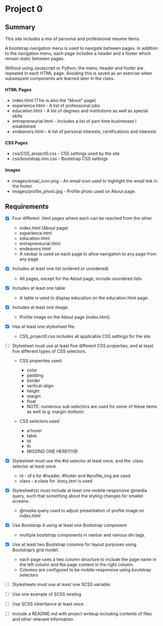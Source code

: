 # Project 0

## Summary
This site includes a mix of personal and professional resume items.

A bootstrap navigation menu is used to navigate between pages.  In addition to the navigation menu, each page includes a header and a footer which remain static between pages.

Without using Javascript or Python, the menu, header and footer are repeated in each HTML page.  Avoiding this is saved as an exercise when subsequent components are learned later in the class.

#### HTML Pages
- index.html (This is also the "About" page)
- experience.html - A list of professional jobs
- education.html - A list of degrees and institutions as well as special skills
- entrepreneurial.html - Includes a list of part-time businesses I established
- endeavors.html - A list of personal interests, certifications and interests

#### CSS Pages
- css/CSS_project0.css - CSS settings used by the site
- css/bootstrap.min.css - Bootstrap CSS settings

#### Images
- images/email_icon.png - An email icon used to highlight the email link in the footer.
- images/profile_photo.jpg - Profile photo used on About page.


## Requirements
- [X] Four different .html pages where each can be reached from the other.
  - index.html (About page)
  - experience.html
  - education.html
  - entrepreneurial.html
  - endeavors.html
  - A navbar is used on each page to allow navigation to any page from any page

- [X] Includes at least one list (ordered or unordered)
  - All pages, except for the About page, include unordered lists

- [X] Includes at least one table
  - A table is used to display education on the education.html page.

- [X] Includes at least one image.
  - Profile image on the About page (index.html)

- [X] Has at least one stylesheet file.
  - CSS_project0.css includes all applicable CSS settings for the site

- [ ] Stylesheet must use at least five different CSS properties, and at least five different types of CSS selectors.
  - CSS properties used:
    - color
    - padding
    - border
    - vertical-align
    - height
    - margin
    - float
    - NOTE: numerous sub selectors are used for some of these items as well (e.g: margin-bottom)

  - CSS selectors used:
    - a:hover
    - table
    - td
    - th
    - MISSING ONE HERE!!!!!@


- [X] Stylesheet must use the #id selector at least once, and the .class selector at least once.
  - id - id's for #header, #footer and #profile_img are used
  - class - a class for .bosy_text is used

- [X] Stylesheet(s) must include at least one mobile-responsive @media query, such that something about the styling changes for smaller screens.
  - @media query used to adjust presentation of profile image on index.html

- [X] Use Bootstrap 4 using at least one Bootstrap component
  - multiple bootstrap components in navbar and various div tags.

- [X] Use at least two Bootstrap columns for layout purposes using Bootstrap’s grid model.
  - each page uses a two column structure to include the page name in the left column and the page content in the right column.
  - Columns are configured to be mobile-responsive using bootstrap selectors


- [ ] Stylesheets must use at least one SCSS variable.


- [ ] Use one example of SCSS nesting

- [ ] Use SCSS inheritance at least once

- [ ] Include a README.md with project writeup including contents of files and other relevant information
